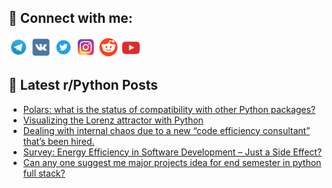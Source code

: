 ## 🔎 Connect with me:
[<img src="https://github.com/bullbesh/bullbesh/blob/main/images/Telegram.png" width="32" height="32" />](https://t.me/bullbesh)
[<img src="https://github.com/bullbesh/bullbesh/blob/main/images/VK.png" width="32" height="32" />](https://vk.com/bullbesh)
[<img src="https://github.com/bullbesh/bullbesh/blob/main/images/Twitter.png" width="32" height="32" />](https://twitter.com/bullbesh1)
[<img src="https://github.com/bullbesh/bullbesh/blob/main/images/Instagram.png" width="32" height="32" />](https://www.instagram.com/bullbesh)
[<img src="https://github.com/bullbesh/bullbesh/blob/main/images/Reddit.png" width="32" height="32" />](https://www.reddit.com/user/bullbesh)
[<img src="https://github.com/bullbesh/bullbesh/blob/main/images/YouTube.png" width="32" height="32" />](https://www.youtube.com/channel/UCtfjRs6uzgq5mfm8S06WTcg)

## 📕 Latest r/Python Posts
<!-- BLOG-POST-LIST:START -->
- [Polars: what is the status of compatibility with other Python packages?](https://www.reddit.com/r/Python/comments/1k6ppc7/polars_what_is_the_status_of_compatibility_with/)
- [Visualizing the Lorenz attractor with Python](https://www.reddit.com/r/Python/comments/1k6pii4/visualizing_the_lorenz_attractor_with_python/)
- [Dealing with internal chaos due to a new “code efficiency consultant” that’s been hired.](https://www.reddit.com/r/Python/comments/1k6nfef/dealing_with_internal_chaos_due_to_a_new_code/)
- [Survey: Energy Efficiency in Software Development – Just a Side Effect?](https://www.reddit.com/r/Python/comments/1k6lc8p/survey_energy_efficiency_in_software_development/)
- [Can any one suggest me major projects idea for end semester in python full stack?](https://www.reddit.com/r/Python/comments/1k6irr4/can_any_one_suggest_me_major_projects_idea_for/)
<!-- BLOG-POST-LIST:END -->
